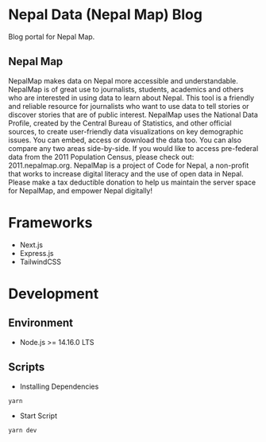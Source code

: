 # Nepal Data (Nepal Map) Blog

Blog portal for Nepal Map.

## Nepal Map

NepalMap makes data on Nepal more accessible and understandable.
NepalMap is of great use to journalists, students, academics and others who are interested in using data to learn about Nepal. This tool is a friendly and reliable resource for journalists who want to use data to tell stories or discover stories that are of public interest.
NepalMap uses the National Data Profile, created by the Central Bureau of Statistics, and other official sources, to create user-friendly data visualizations on key demographic issues. You can embed, access or download the data too. You can also compare any two areas side-by-side.
If you would like to access pre-federal data from the 2011 Population Census, please check out: 2011.nepalmap.org.
NepalMap is a project of Code for Nepal, a non-profit that works to increase digital literacy and the use of open data in Nepal. Please make a tax deductible donation to help us maintain the server space for NepalMap, and empower Nepal digitally!

# Frameworks
- Next.js
- Express.js
- TailwindCSS

# Development

## Environment
- Node.js >= 14.16.0 LTS

## Scripts

- Installing Dependencies

```bash
yarn
```

- Start Script

```bash
yarn dev
```